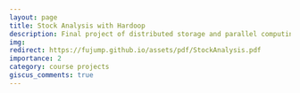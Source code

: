 ```yaml
---
layout: page
title: Stock Analysis with Hardoop
description: Final project of distributed storage and parallel computing
img:
redirect: https://fujump.github.io/assets/pdf/StockAnalysis.pdf
importance: 2
category: course projects
giscus_comments: true
---
```

